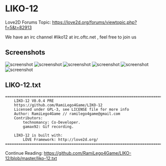 # LIKO-12
Love2D Forums Topic: https://love2d.org/forums/viewtopic.php?f=5&t=82913

We have an irc channel #liko12 at irc.oftc.net , feel free to join us

## Screenshots
![screenshot](https://raw.githubusercontent.com/RamiLego4Game/LIKO-12/master/screenshot_1.png "LIKO-12 Screenshot 1")
![screenshot](https://raw.githubusercontent.com/RamiLego4Game/LIKO-12/master/screenshot_2.png "LIKO-12 Screenshot 2")
![screenshot](https://raw.githubusercontent.com/RamiLego4Game/LIKO-12/master/screenshot_3.png "LIKO-12 Screenshot 3")
![screenshot](https://raw.githubusercontent.com/RamiLego4Game/LIKO-12/master/screenshot_4.png "LIKO-12 Screenshot 4")
![screenshot](https://raw.githubusercontent.com/RamiLego4Game/LIKO-12/master/screenshot_5.png "LIKO-12 Screenshot 5")
![screenshot](https://raw.githubusercontent.com/RamiLego4Game/LIKO-12/master/screenshot_6.png "LIKO-12 Screenshot 6")

## LIKO-12.txt
```
==========================================================================================
	LIKO-12 V0.0.4 PRE
	https://github.com/RamiLego4Game/LIKO-12
	Licensed under GPL-3, see LICENSE file for more info
	Author: RamiLego4Game // ramilego4game@gmail.com
	Contributors:
		technomancy: Co-Developer.
		gamax92: Gif recording.
	
	LIKO-12 is built with:
		LÖVE Framework: http://love2d.org/
==========================================================================================
```
Continue Reading: https://github.com/RamiLego4Game/LIKO-12/blob/master/liko-12.txt